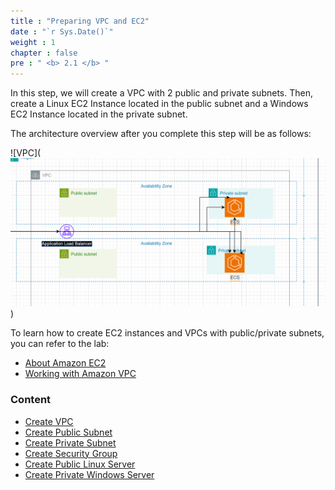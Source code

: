 ```yaml
---
title : "Preparing VPC and EC2"
date : "`r Sys.Date()`"
weight : 1
chapter : false
pre : " <b> 2.1 </b> "
---
```


In this step, we will create a VPC with 2 public and private subnets. Then, create a Linux EC2 Instance located in the public subnet and a Windows EC2 Instance located in the private subnet.

The architecture overview after you complete this step will be as follows:

![VPC](![alt text](image.png))

To learn how to create EC2 instances and VPCs with public/private subnets, you can refer to the lab:
  - [About Amazon EC2](https://000004.awsstudygroup.com/en/)
  - [Working with Amazon VPC](https://000003.awsstudygroup.com/en/)

### Content
  - [Create VPC](2.1.1-createvpc/)
  - [Create Public Subnet](2.1.2-createpublicsubnet/)
  - [Create Private Subnet](2.1.3-createprivatesubnet/)
  - [Create Security Group](2.1.4-createsecgroup/)
  - [Create Public Linux Server](2.1.5-createec2linux/)
  - [Create Private Windows Server](2.1.6-createec2windows/)
